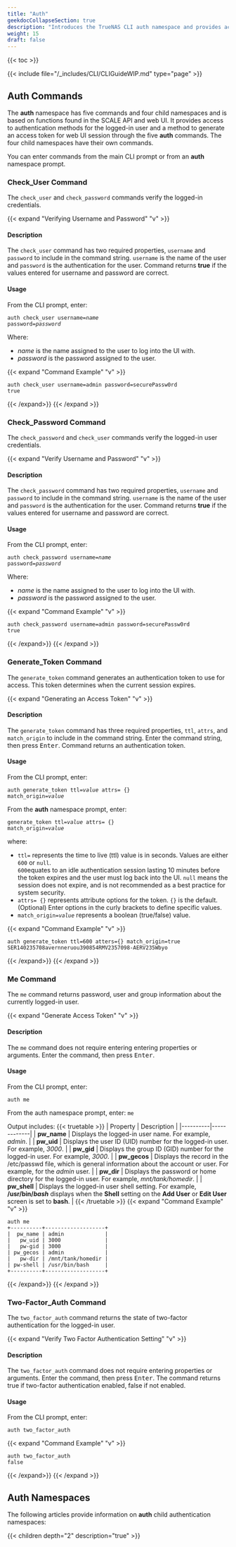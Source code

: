 ```yaml
---
title: "Auth"
geekdocCollapseSection: true
description: "Introduces the TrueNAS CLI auth namespace and provides access to child namespaces and commands used to configure user authentication and generate an access token for the web UI." 
weight: 15
draft: false
---
```


{{< toc >}}

{{< include file="/_includes/CLI/CLIGuideWIP.md" type="page" >}}

## Auth Commands

The **auth** namespace has five commands and four child namespaces and is based on functions found in the SCALE API and web UI. 
It provides access to authentication methods for the logged-in user and a method to generate an access token for web UI session through the five **auth** commands. 
The four child namespaces have their own commands.

You can enter commands from the main CLI prompt or from an **auth** namespace prompt.

### Check_User Command

The `check_user` and `check_password` commands verify the logged-in credentials. 

{{< expand "Verifying Username and Password" "v" >}}
#### Description
The `check_user` command has two required properties, `username` and `password` to include in the command string. 
`username` is the name of the user and `password` is the authentication for the user.
Command returns **true** if the values entered for username and password are correct.

#### Usage

From the CLI prompt, enter:

<code>auth check_user username=<i>name</i> password=<i>password</i></code>

Where:

* *name* is the name assigned to the user to log into the UI with. 
* *password* is the password assigned to the user.

{{< expand "Command Example" "v" >}}
```
auth check_user username=admin password=securePassw0rd
true
```
{{< /expand>}}
{{< /expand >}}

### Check_Password Command

The `check_password` and `check_user` commands verify the logged-in user credentials.

{{< expand "Verify Username and Password" "v" >}}
#### Description
The `check_password` command has two required properties, `username` and `password` to include in the command string. 
`username` is the name of the user and `password` is the authentication for the user.
Command returns **true** if the values entered for username and password are correct.

#### Usage

From the CLI prompt, enter:

<code>auth check_password username=<i>name</i> password=<i>password</i></code>

Where:

* *name* is the name assigned to the user to log into the UI with. 
* *password* is the password assigned to the user.

{{< expand "Command Example" "v" >}}
```
auth check_password username=admin password=securePassw0rd
true
```
{{< /expand>}}
{{< /expand >}}

### Generate_Token Command
The `generate_token` command generates an authentication token to use for access. This token determines when the current session expires.

{{< expand "Generating an Access Token" "v" >}}
#### Description
The `generate_token` command has three required properties, `ttl`, `attrs`, and `match_origin` to include in the command string. 
Enter the command string, then press <kbd>Enter</kbd>.
Command returns an authentication token.

#### Usage
From the CLI prompt, enter:

<code>auth generate_token ttl=<i>value</i> attrs= {} match_origin=<i>value</i></code>

From the **auth** namespace prompt, enter:

<code>generate_token ttl=<i>value</i> attrs= {} match_origin=<i>value</i></code>

where:
* `ttl=` represents the time to live (ttl) value is in seconds. Values are either `600` or `null`.  
  `600`equates to an idle authentication session lasting 10 minutes before the token expires and the user must log back into the UI. 
  `null` means the session does not expire, and is not recommended as a best practice for system security.
* `attrs= {}` represents attribute options for the token. 
  `{}` is the default. (Optional) Enter options in the curly brackets to define specific values.
* <code>match_origin=<i>value</i></code> represents a boolean (true/false) value.

{{< expand "Command Example" "v" >}}
```
auth generate_token ttl=600 atters={} match_origin=true
SER140235708avernneruou390854RMV2357098-AERV235Wbyo
```
{{< /expand>}}
{{< /expand >}}
### Me Command
The `me` command returns password, user and group information about the currently logged-in user.

{{< expand "Generate Access Token" "v" >}}
#### Description
The `me` command does not require entering  entering properties or arguments. 
Enter the command, then press <kbd>Enter</kbd>.

#### Usage
From the CLI prompt, enter:

`auth me`

From the auth namespace prompt, enter:
`me`

Output includes:
{{< truetable >}}
| Property | Description |
|----------|-------------|
| **pw_name** | Displays the logged-in user name. For example, *admin*. |
| **pw_uid** | Displays the user ID (UID) number for the logged-in user. For example, *3000*. |
| **pw_gid** | Displays the group ID (GID) number for the logged-in user. For example, *3000*. |
| **pw_gecos** | Displays the record in the /etc/passwd file, which is general information about the account or user. For example, for the *admin* user. |
| **pw_dir** | Displays the password or home directory for the logged-in user. For example, *mnt/tank/homedir*. |
| **pw_shell** | Displays the logged-in user shell setting. For example, **/usr/bin/*bash*** displays when the **Shell** setting on the **Add User** or **Edit User** screen is set to **bash**. |
{{< /truetable >}}
{{< expand "Command Example" "v" >}}
```
auth me
+----------+-------------------+
|  pw_name | admin             |
|   pw_uid | 3000              |
|   pw-gid | 3000              |
| pw_gecos | admin             |
|   pw-dir | /mnt/tank/homedir |
| pw-shell | /usr/bin/bash     |
+----------+-------------------+
```
{{< /expand>}}
{{< /expand >}}

### Two-Factor_Auth Command
The `two_factor_auth` command returns the state of two-factor authentication for the logged-in user.

{{< expand "Verify Two Factor Authentication Setting" "v" >}}
#### Description
The `two_factor_auth` command does not require entering properties or arguments. 
Enter the command, then press <kbd>Enter</kbd>.
The command returns true if two-factor authentication enabled, false if not enabled.

#### Usage
From the CLI prompt, enter:

`auth two_factor_auth`

{{< expand "Command Example" "v" >}}
```
auth two_factor_auth
false
```
{{< /expand>}}
{{< /expand >}}

## Auth Namespaces

The following articles provide information on **auth** child authentication namespaces:

{{< children depth="2" description="true" >}}
